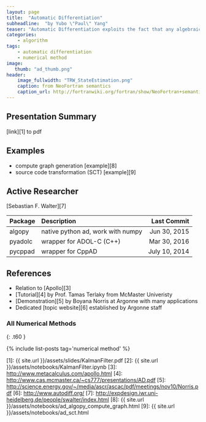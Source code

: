 ```yaml
---
layout: page
title:  "Automatic Differentiation"
subheadline:  "by Yubo \"Paul\" Yang"
teaser: "Automatic Differentiation exploits the fact that any algebraic function implemented on a computer can be compiled into a long list of elementary operations and elementary functions. Using this observation, exact differentiation can be carried out efficiently by exploiting the chain rule."
categories:
    - algorithm
tags:
    - automatic differentiation
    - numerical method
image:
   thumb: "ad_thumb.png"
header:
    image_fullwidth: "TRW_StateEstimation.png"
    caption: from NeoFortran semantics
    caption_url: http://fortranwiki.org/fortran/show/NeoFortran+semantics
---
```

<!-- Page Content -->


## Presentation Summary
[link][1] to pdf 

## Examples
* compute graph generation [example][8]
* source code transformation (SCT) [example][9]

## Active Researcher
[Sebastian F. Walter][7]

| Package | Description | Last Commit |
| ------- |:----------- | -----------:|
| algopy  | native python ad, work with numpy | Jun 30, 2015 |
| pyadolc | wrapper for ADOL-C (C++) | Mar 30, 2016 |
| pycppad | wrapper for CppAD | July 10, 2014 |

## References
* Relation to [Apollo][3]
* [Tutorial][4] by Prof. Tamas Terlaky from McMaster Univeristy
* [Demonstration][5] by Boyana Norris at Argonne with many applications
* Dedicated [topic website][6] established by Argonne staff

### All Numerical Methods
{: .t60 }

{% include list-posts tag='numerical method' %}

[1]: {{ site.url }}/assets/slides/KalmanFilter.pdf
[2]: {{ site.url }}/assets/notebooks/KalmanFilter.ipynb
[3]: http://www.metacalculus.com/apollo.html
[4]: http://www.cas.mcmaster.ca/~cs777/presentations/AD.pdf
[5]: http://science.energy.gov/~/media/ascr/ascac/pdf/meetings/nov10/Norris.pdf
[6]: http://www.autodiff.org/
[7]: http://expdesign.iwr.uni-heidelberg.de/people/swalter/index.html
[8]: {{ site.url }}/assets/notebooks/ad_algopy_compute_graph.html
[9]: {{ site.url }}/assets/notebooks/ad_sct.html
